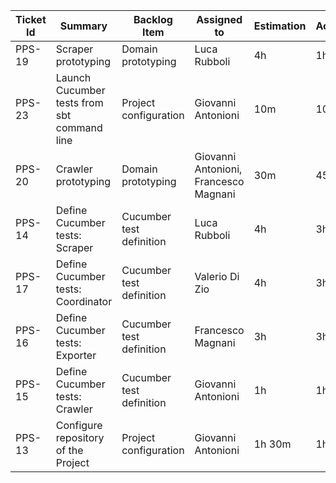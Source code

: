 | Ticket Id | Summary                                                       | Backlog Item             | Assigned to                                                         | Estimation | Actual | Type          |
|-----------|---------------------------------------------------------------|--------------------------|---------------------------------------------------------------------|------------|--------|---------------|
| PPS-19    | Scraper prototyping                                           | Domain prototyping       | Luca Rubboli                                                        | 4h         | 1h     | Design        |
| PPS-23    | Launch Cucumber tests from sbt command line                   | Project configuration    | Giovanni Antonioni                                                  | 10m        | 10m    | Enhancement   |
| PPS-20    | Crawler prototyping                                           | Domain prototyping       | Giovanni Antonioni, Francesco Magnani                               | 30m        | 45m    | Design        |
| PPS-14    | Define Cucumber tests: Scraper                                | Cucumber test definition | Luca Rubboli                                                        | 4h         | 3h     | Test          |
| PPS-17    | Define Cucumber tests: Coordinator                            | Cucumber test definition | Valerio Di Zio                                                      | 4h         | 3h     | Test          |
| PPS-16    | Define Cucumber tests: Exporter                               | Cucumber test definition | Francesco Magnani                                                   | 3h         | 3h     | Test          |
| PPS-15    | Define Cucumber tests: Crawler                                | Cucumber test definition | Giovanni Antonioni                                                  | 1h         | 1h     | Test          |
| PPS-13    | Configure repository of the Project                           | Project configuration    | Giovanni Antonioni                                                  | 1h 30m     | 1h     | Configuration |

